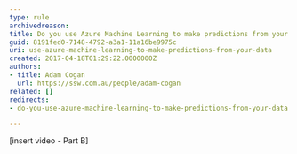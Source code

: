 ```yaml
---
type: rule
archivedreason: 
title: Do you use Azure Machine Learning to make predictions from your data?
guid: 8191fed0-7148-4792-a3a1-11a16be9975c
uri: use-azure-machine-learning-to-make-predictions-from-your-data
created: 2017-04-18T01:29:22.0000000Z
authors:
- title: Adam Cogan
  url: https://ssw.com.au/people/adam-cogan
related: []
redirects:
- do-you-use-azure-machine-learning-to-make-predictions-from-your-data

---
```



[insert video - Part B]<br><br>
<br><excerpt class='endintro'></excerpt><br>
<p><br><br></p>


